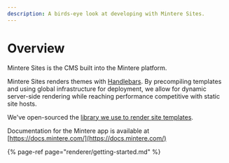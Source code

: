 ```yaml
---
description: A birds-eye look at developing with Mintere Sites.
---
```


# Overview

Mintere Sites is the CMS built into the Mintere platform.

Mintere Sites renders themes with [Handlebars](https://handlebarsjs.com/). By precompiling templates and using global infrastructure for deployment, we allow for dynamic server-side rendering while reaching performance competitive with static site hosts. 

We've open-sourced the [library we use to render site templates](https://github.com/mintere/sites-renderer).

Documentation for the Mintere app is available at [https://docs.mintere.com/](https://docs.mintere.com/)

{% page-ref page="renderer/getting-started.md" %}



